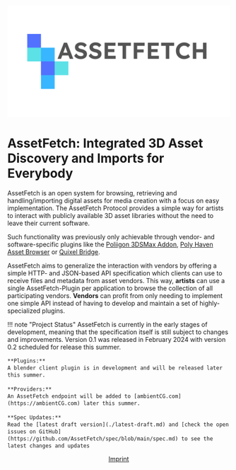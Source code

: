 ![](media/logo_wide_dark.svg)

# AssetFetch: Integrated 3D Asset Discovery and Imports for Everybody

AssetFetch is an open system for browsing, retrieving and handling/importing digital assets for media creation with a focus on easy implementation.
The AssetFetch Protocol provides a simple way for artists to interact with publicly available 3D asset libraries without the need to leave their current software.

Such functionality was previously only achievable through vendor- and software-specific plugins like the [Poliigon 3DSMax Addon](https://www.poliigon.com/3ds-max), [Poly Haven Asset Browser](https://blendermarket.com/products/poly-haven-asset-browser) or [Quixel Bridge](https://quixel.com/plugins/).

AssetFetch aims to generalize the interaction with vendors by offering a simple HTTP- and JSON-based API specification which clients can use to receive files and metadata from asset vendors.
This way, **artists** can use a single AssetFetch-Plugin per application to browse the collection of all participating vendors.
**Vendors** can profit from only needing to implement one simple API instead of having to develop and maintain a set of highly-specialized plugins.

!!! note "Project Status"
	AssetFetch is currently in the early stages of development, meaning that the specification itself is still subject to changes and improvements.
	Version 0.1 was released in February 2024 with version 0.2 scheduled for release this summer.

	**Plugins:**
	A blender client plugin is in development and will be released later this summer.

	**Providers:**
	An AssetFetch endpoint will be added to [ambientCG.com](https://ambientCG.com) later this summer.

	**Spec Updates:**
	Read the [latest draft version](./latest-draft.md) and [check the open issues on GitHub](https://github.com/AssetFetch/spec/blob/main/spec.md) to see the latest changes and updates
<p style="text-align:center">
	<a href="https://ambientcg.com/legal">Imprint</a>
</p>
